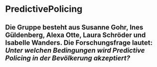# PredictivePolicing

## Die Gruppe besteht aus Susanne Gohr, Ines Güldenberg, Alexa Otte, Laura Schröder und Isabelle Wanders. Die Forschungsfrage lautet: _Unter welchen Bedingungen wird Predictive Policing in der Bevölkerung akzeptiert?_
